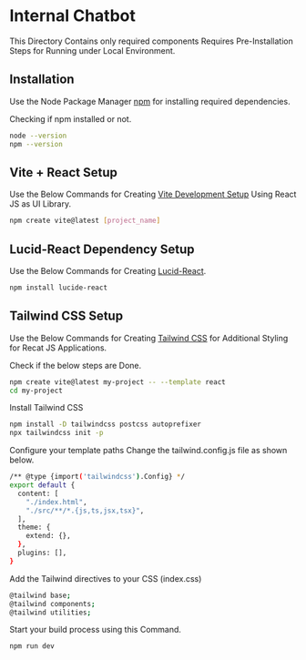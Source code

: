 # Internal Chatbot

This Directory Contains only required components
Requires Pre-Installation Steps for Running under Local Environment. 

## Installation

Use the Node Package Manager [npm](https://nodejs.org/en) for installing required dependencies.

Checking if npm installed or not.

```bash
node --version
npm --version
```

## Vite + React Setup

Use the Below Commands for Creating [Vite Development Setup](https://vitejs.dev/guide/) Using React JS as UI Library.

```bash
npm create vite@latest [project_name]
```

## Lucid-React Dependency Setup 

Use the Below Commands for Creating [Lucid-React](https://lucide.dev/guide/packages/lucide-react).

```bash
npm install lucide-react
```

## Tailwind CSS Setup

Use the Below Commands for Creating [Tailwind CSS](https://tailwindcss.com/docs/guides/vite) for Additional Styling for Recat JS Applications.

Check if the below steps are Done.

```bash
npm create vite@latest my-project -- --template react
cd my-project
```
Install Tailwind CSS

```bash
npm install -D tailwindcss postcss autoprefixer
npx tailwindcss init -p
```

Configure your template paths
Change the tailwind.config.js file as shown below. 

```bash
/** @type {import('tailwindcss').Config} */
export default {
  content: [
    "./index.html",
    "./src/**/*.{js,ts,jsx,tsx}",
  ],
  theme: {
    extend: {},
  },
  plugins: [],
}
```

Add the Tailwind directives to your CSS (index.css)

```bash
@tailwind base;
@tailwind components;
@tailwind utilities;
```

Start your build process using this Command.

```bash
npm run dev
```





